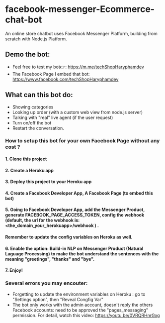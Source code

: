 # facebook-messenger-Ecommerce-chat-bot
An online store chatbot uses Facebook Messenger Platform, building from scratch with Node.js Platform.

## Demo the bot:
- Feel free to test my bot👉:  https://m.me/techShopHaryphamdev
- The Facebook Page I embed that bot: https://www.facebook.com/techShopHaryphamdev

## What can this bot do:
- Showing categories
- Looking up order (with a custom web view from node.js server)
- Talking with "real" live agent (if the user request)
- Turn on/off the bot
- Restart the conversation.

### How to setup this bot for your own Facebook Page without any cost ?

#### 1. Clone this project
#### 2. Create a Heroku app
#### 3. Deploy this project to your Heroku app
#### 4. Create a Facebook Developer App, A Facebook Page (to embed this bot)
#### 5. Going to Facebook Developer App, add the Messenger Product, generate FACEBOOK_PAGE_ACCESS_TOKEN, config the webhook (default, the url for the webhook is: <the_domain_your_herokuapp>/webhook ) . 
#### Remember to update the config variables on Heroku as well.
#### 6. Enable the option: Build-in NLP on Messenger Product (Natural Laguage Processing) to make the bot understand the sentences with the meaning "greetings", "thanks" and "bye".
#### 7. Enjoy!

### Several errors you may encouter:
- Forgetting to update the environment variables on Heroku : go to "Settings option", then "Reveal Congfig Var"
- The bot only works with the admin account, doesn't reply the others Facebook accounts: need to be approved the "pages_messaging" permission. 
For detail, watch this video: https://youtu.be/0VRQRHnrGxg